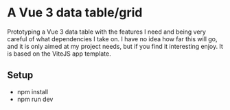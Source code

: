 # A Vue 3 data table/grid

Prototyping a Vue 3 data table with the features I need and being very careful of what dependencies I take on. I have no idea how far this will go, and it is only aimed at my project needs, but if you find it interesting enjoy. It is based on the ViteJS app template.

## Setup
- npm install
- npm run dev